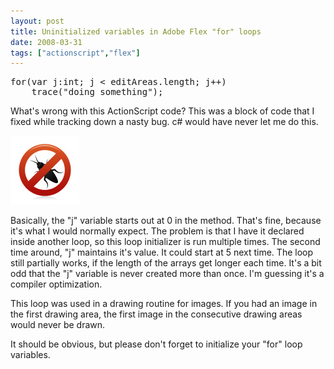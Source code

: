 ```yaml
---
layout: post
title: Uninitialized variables in Adobe Flex "for" loops
date: 2008-03-31
tags: ["actionscript","flex"]
---
```


<pre class="javascript" name="code">for(var j:int; j &lt; editAreas.length; j++)
    trace(&quot;doing something&quot;);</pre>

What's wrong with this ActionScript code? This was a block of code that I fixed while tracking down a nasty bug. c# would have never let me do this.

![image](no-bugs.png)

Basically, the &quot;j&quot; variable starts out at 0 in the method. That's fine, because it's what I would normally expect. The problem is that I have it declared inside another loop, so this loop initializer is run multiple times. The second time around, &quot;j&quot; maintains it's value. It could start at 5 next time. The loop still partially works, if the length of the arrays get longer each time. It's a bit odd that the &quot;j&quot; variable is never created more than once. I'm guessing it's a compiler optimization.

This loop was used in a drawing routine for images. If you had an image in the first drawing area, the first image in the consecutive drawing areas would never be drawn.

It should be obvious, but please don't forget to initialize your &quot;for&quot; loop variables.